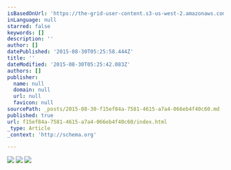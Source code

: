 ```yaml
---
isBasedOnUrl: 'https://the-grid-user-content.s3-us-west-2.amazonaws.com/3f8d89f1-a16b-4173-bd74-75af92f655ea.jpg'
inLanguage: null
starred: false
keywords: []
description: ''
author: []
datePublished: '2015-08-30T05:25:58.444Z'
title: ''
dateModified: '2015-08-30T05:25:42.083Z'
authors: []
publisher:
  name: null
  domain: null
  url: null
  favicon: null
sourcePath: _posts/2015-08-30-f15ef84a-7581-4615-a7a4-066eb4f40c60.md
published: true
url: f15ef84a-7581-4615-a7a4-066eb4f40c60/index.html
_type: Article
_context: 'http://schema.org'

---
```

![](https://the-grid-user-content.s3-us-west-2.amazonaws.com/3f8d89f1-a16b-4173-bd74-75af92f655ea.jpg)
![](https://the-grid-user-content.s3-us-west-2.amazonaws.com/be3aeed4-fbd4-4a0e-a60b-5d8e1bddff13.png)
![](https://the-grid-user-content.s3-us-west-2.amazonaws.com/60919919-fa70-45bf-8a0f-f6734f588ce0.jpg)
